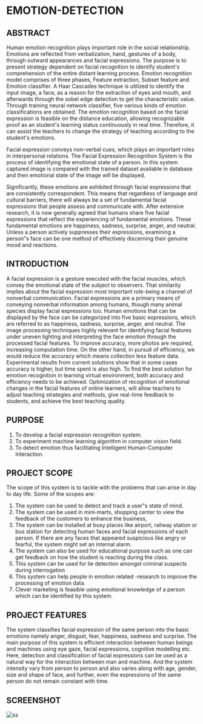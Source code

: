 # **EMOTION-DETECTION**
## ABSTRACT
Human emotion recognition plays important role in the social relationship. Emotions are reflected from verbalization, hand, gestures of a body, through outward appearances and facial expressions. The purpose is to present strategy dependent on facial recognition to identify student's comprehension of the entire distant learning process. Emotion recognition model comprises of three phases, Feature extraction, Subset feature and Emotion classifier. A Haar Cascades technique is utilized to identify the input image, a face, as a reason for the extraction of eyes and mouth, and afterwards through the sobel edge detection to get the characteristic value. Through training neural network classifier, five various kinds of emotion classifications are obtained. The emotion recognition based on the facial expression is feasible on the distance education, allowing recognizable proof as an student's learning status continuously in real time. Therefore, it can assist the teachers to change the strategy of teaching according to the student's emotions.

Facial expression conveys non-verbal cues, which plays an important roles in interpersonal relations. The Facial Expression Recognition System is the process of identifying the emotional state of a person. In this system captured image is compared with the trained dataset available in database and then emotional state of the image will be displayed.

Significantly, these emotions are exhibited through facial expressions that are consistently correspondent. This means that regardless of language and cultural barriers, there will always be a set of fundamental facial expressions that people assess and communicate with. After extensive research, it is now generally agreed that humans share five facial expressions that reflect the experiencing of fundamental emotions. These fundamental emotions are happiness, sadness, surprise, anger, and neutral. Unless a person actively suppresses their expressions, examining a person‟s face can be one method of effectively discerning their genuine mood and reactions.

## INTRODUCTION
A facial expression is a gesture executed with the facial muscles, which convey the emotional state of the subject to observers. That similarity implies about the facial expression most important role-being a channel of nonverbal communication. Facial expressions are a primary means of conveying nonverbal information among humans, though many animal species display facial expressions too. Human emotions that can be displayed by the face can be categorized into five basic expressions, which are referred to as happiness, sadness, surprise, anger, and neutral. The image processing techniques highly relevant for identifying facial features under uneven lighting and interpreting the face emotion through the processed facial features. To improve accuracy, more photos are required, increasing computation time. On the other hand, in pursuit of efficiency, we would reduce the accuracy which means collection less feature data. Experimental results from current solutions show that in some cases accuracy is higher, but time spent is also high. To find the best solution for emotion recognition in learning virtual environment, both accuracy and efficiency needs to be achieved. Optimization of recognition of emotional changes in the facial features of online learners, will allow teachers to adjust teaching strategies and methods, give real-time feedback to students, and achieve the best teaching quality.

## PURPOSE
1. To develop a facial expression recognition system.
2. To experiment machine learning algorithm in computer vision field.
3. To detect emotion thus facilitating Intelligent Human-Computer Interaction.

## PROJECT SCOPE

The scope of this system is to tackle with the problems that can arise in day to day life. Some of the scopes are:
1. The system can be used to detect and track a user‟s state of mind.
2. The system can be used in mini-marts, shopping center to view the feedback of the customers to enhance the business,
3. The system can be installed at busy places like airport, railway station or bus station for detecting human faces and facial expressions of each person. If there are any faces that appeared suspicious like angry or fearful, the system might set an internal alarm.
4. The system can also be used for educational purpose such as one can get feedback on how the student is reacting during the class.
5. This system can be used for lie detection amongst criminal suspects during interrogation
6. This system can help people in emotion related -research to improve the processing of emotion data.
7. Clever marketing is feasible using emotional knowledge of a person which can be identified by this system.

## PROJECT FEATURES

The system classifies facial expression of the same person into the basic emotions namely anger, disgust, fear, happiness, sadness and surprise. The main purpose of this system is efficient interaction between human beings and machines using eye gaze, facial expressions, cognitive modelling etc. Here, detection and classification of facial expressions can be used as a natural way for the interaction between man and machine. And the system intensity vary from person to person and also varies along with age, gender, size and shape of face, and further, even the expressions of the same person do not remain constant with time.

## SCREENSHOT
![ss](https://user-images.githubusercontent.com/70318294/150641329-e25920a7-49c6-4adf-ae31-e54dd0459c3b.png)

